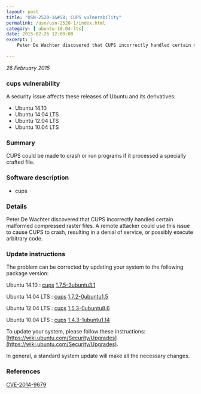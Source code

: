 ```yaml
---
layout: post
title: "USN-2520-1&#58; CUPS vulnerability"
permalink: /usn/usn-2520-1/index.html
category: [ ubuntu-10.04-lts]
date: 2015-02-26 12:00:00
excerpt: |
    Peter De Wachter discovered that CUPS incorrectly handled certain malformed compressed raster files. A remote attacker could use this issue to cause CUPS to crash, resulting in a denial of service, or possibly execute arbitrary code. 
    
--- 
```

 
 

*26 February 2015*

### cups vulnerability

A security issue affects these releases of Ubuntu and its derivatives:

* Ubuntu 14.10
* Ubuntu 14.04 LTS
* Ubuntu 12.04 LTS
* Ubuntu 10.04 LTS

### Summary

CUPS could be made to crash or run programs if it processed a specially crafted file.

### Software description

* cups 

### Details

Peter De Wachter discovered that CUPS incorrectly handled certain malformed compressed raster files. A remote attacker could use this issue to cause CUPS to crash, resulting in a denial of service, or possibly execute arbitrary code. 

### Update instructions

The problem can be corrected by updating your system to the following package version:

Ubuntu 14.10
 : [cups](https://launchpad.net/ubuntu/+source/cups) <span> [1.7.5-3ubuntu3.1](https://launchpad.net/ubuntu/+source/cups/1.7.5-3ubuntu3.1) </span> 

Ubuntu 14.04 LTS
 : [cups](https://launchpad.net/ubuntu/+source/cups) <span> [1.7.2-0ubuntu1.5](https://launchpad.net/ubuntu/+source/cups/1.7.2-0ubuntu1.5) </span> 

Ubuntu 12.04 LTS
 : [cups](https://launchpad.net/ubuntu/+source/cups) <span> [1.5.3-0ubuntu8.6](https://launchpad.net/ubuntu/+source/cups/1.5.3-0ubuntu8.6) </span> 

Ubuntu 10.04 LTS
 : [cups](https://launchpad.net/ubuntu/+source/cups) <span> [1.4.3-1ubuntu1.14](https://launchpad.net/ubuntu/+source/cups/1.4.3-1ubuntu1.14) </span> 

To update your system, please follow these instructions: [https://wiki.ubuntu.com/Security/Upgrades](https://wiki.ubuntu.com/Security/Upgrades).

In general, a standard system update will make all the necessary changes. 

### References

 
 [CVE-2014-9679](http://people.ubuntu.com/~ubuntu-security/cve/CVE-2014-9679)
 

